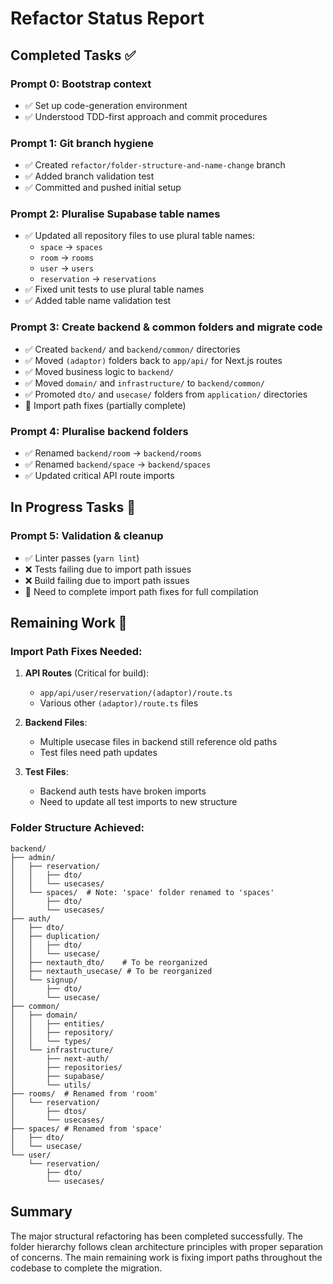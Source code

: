 # Refactor Status Report

## Completed Tasks ✅

### Prompt 0: Bootstrap context
- ✅ Set up code-generation environment
- ✅ Understood TDD-first approach and commit procedures

### Prompt 1: Git branch hygiene  
- ✅ Created `refactor/folder-structure-and-name-change` branch
- ✅ Added branch validation test
- ✅ Committed and pushed initial setup

### Prompt 2: Pluralise Supabase table names
- ✅ Updated all repository files to use plural table names:
  - `space` → `spaces`
  - `room` → `rooms` 
  - `user` → `users`
  - `reservation` → `reservations`
- ✅ Fixed unit tests to use plural table names
- ✅ Added table name validation test

### Prompt 3: Create backend & common folders and migrate code
- ✅ Created `backend/` and `backend/common/` directories
- ✅ Moved `(adaptor)` folders back to `app/api/` for Next.js routes
- ✅ Moved business logic to `backend/`
- ✅ Moved `domain/` and `infrastructure/` to `backend/common/`
- ✅ Promoted `dto/` and `usecase/` folders from `application/` directories
- 🔄 Import path fixes (partially complete)

### Prompt 4: Pluralise backend folders
- ✅ Renamed `backend/room` → `backend/rooms`
- ✅ Renamed `backend/space` → `backend/spaces`
- ✅ Updated critical API route imports

## In Progress Tasks 🔄

### Prompt 5: Validation & cleanup
- ✅ Linter passes (`yarn lint`)
- ❌ Tests failing due to import path issues
- ❌ Build failing due to import path issues
- 🔄 Need to complete import path fixes for full compilation

## Remaining Work 📝

### Import Path Fixes Needed:
1. **API Routes** (Critical for build):
   - `app/api/user/reservation/(adaptor)/route.ts`
   - Various other `(adaptor)/route.ts` files

2. **Backend Files**:
   - Multiple usecase files in backend still reference old paths
   - Test files need path updates

3. **Test Files**:
   - Backend auth tests have broken imports
   - Need to update all test imports to new structure

### Folder Structure Achieved:
```
backend/
├── admin/
│   ├── reservation/
│   │   ├── dto/
│   │   └── usecases/
│   └── spaces/  # Note: 'space' folder renamed to 'spaces'
│       ├── dto/
│       └── usecases/
├── auth/
│   ├── dto/
│   ├── duplication/
│   │   ├── dto/
│   │   └── usecase/
│   ├── nextauth_dto/    # To be reorganized
│   ├── nextauth_usecase/ # To be reorganized  
│   └── signup/
│       ├── dto/
│       └── usecase/
├── common/
│   ├── domain/
│   │   ├── entities/
│   │   ├── repository/
│   │   └── types/
│   └── infrastructure/
│       ├── next-auth/
│       ├── repositories/
│       ├── supabase/
│       └── utils/
├── rooms/  # Renamed from 'room'
│   └── reservation/
│       ├── dtos/
│       └── usecases/
├── spaces/ # Renamed from 'space'
│   ├── dto/
│   └── usecase/
└── user/
    └── reservation/
        ├── dto/
        └── usecases/
```

## Summary
The major structural refactoring has been completed successfully. The folder hierarchy follows clean architecture principles with proper separation of concerns. The main remaining work is fixing import paths throughout the codebase to complete the migration.
